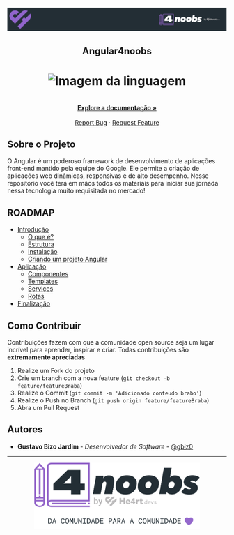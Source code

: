 <!-- Logo 4noobs -->

<p align="center">
  <a href="https://github.com/he4rt/4noobs" target="_blank">
    <img src="./.github/header_4noobs.svg">
  </a>
</p>

<!-- Title -->

<p align="center">
  <h2 align="center">Angular4noobs</h2>

  <h1 align="center"><img src="https://cdn.jsdelivr.net/gh/devicons/devicon/icons/angularjs/angularjs-original.svg" alt="Imagem da linguagem" width="120"></h1>
  
  <p align="center">
    <br />
    <a href="https://angular.io/docs"><strong>Explore a documentação »</strong></a>
    <br />
    <br />
    <a href="https://github.com/gbiz0/angular4noobs/issues">Report Bug</a>
    ·
    <a href="https://github.com/gbiz0/angular4noobs/issues">Request Feature</a>
  </p>
</p>
    
 <!-- ABOUT THE PROJECT -->

## Sobre o Projeto
O Angular é um poderoso framework de desenvolvimento de aplicações front-end mantido pela equipe do Google. Ele permite a criação de aplicações web dinâmicas, responsivas e de alto desempenho. Nesse repositório você terá em mãos todos os materiais para iniciar sua jornada nessa tecnologia muito requisitada no mercado!

<!-- ROADMAP OF PROJECT -->

## ROADMAP

- [Introdução](https://github.com/gbiz0/angular4noobs/tree/main/content/intro)
  - [O que é?](https://github.com/gbiz0/angular4noobs/blob/main/content/intro/README.md)
  - [Estrutura](https://github.com/gbiz0/angular4noobs/blob/main/content/intro/estrutura.md)
  - [Instalação](https://github.com/gbiz0/angular4noobs/blob/main/content/intro/instalacao.md)
  - [Criando um projeto Angular](https://github.com/gbiz0/angular4noobs/blob/main/content/intro/helloworld.md)
- [Aplicação](https://github.com/gbiz0/angular4noobs/blob/main/content/aplicacao)
  - [Componentes](https://github.com/gbiz0/angular4noobs/blob/main/content/aplicacao/components.md)
  - [Templates](https://github.com/gbiz0/angular4noobs/blob/main/content/aplicacao/template.md)
  - [Services](https://github.com/gbiz0/angular4noobs/blob/main/content/aplicacao/services.md)
  - [Rotas](https://github.com/gbiz0/angular4noobs/blob/main/content/aplicacao/rotas.md)
- [Finalização](https://github.com/gbiz0/angular4noobs/blob/main/content/finalizacao/README.md)

<!-- CONTRIBUTING -->

## Como Contribuir

Contribuições fazem com que a comunidade open source seja um lugar incrível para aprender, inspirar e criar. Todas contribuições
são **extremamente apreciadas**

1. Realize um Fork do projeto
2. Crie um branch com a nova feature (`git checkout -b feature/featureBraba`)
3. Realize o Commit (`git commit -m 'Adicionado conteudo brabo'`)
4. Realize o Push no Branch (`git push origin feature/featureBraba`)
5. Abra um Pull Request

## Autores

- **Gustavo Bizo Jardim** - _Desenvolvedor de Software_ - [@gbiz0](https://twitter.com/gustavo_bizo)

---

<p align="center">
  <a href="https://github.com/he4rt/4noobs" target="_blank">
    <img src="./.github/footer_4noobs.svg" width="380">
  </a>
</p>